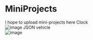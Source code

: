 # MiniProjects
I hope to upload mini-projects here
Clock <br/>
![image](https://github.com/ImalKesara/MiniProjects/assets/136368707/7ccf30d0-ba83-43fa-bdff-b454b68ba98a)
JSON vehicle <br />
![image](https://github.com/ImalKesara/MiniProjects/assets/136368707/64bd1ce1-2607-43a3-abaa-46e6327d0b70)


